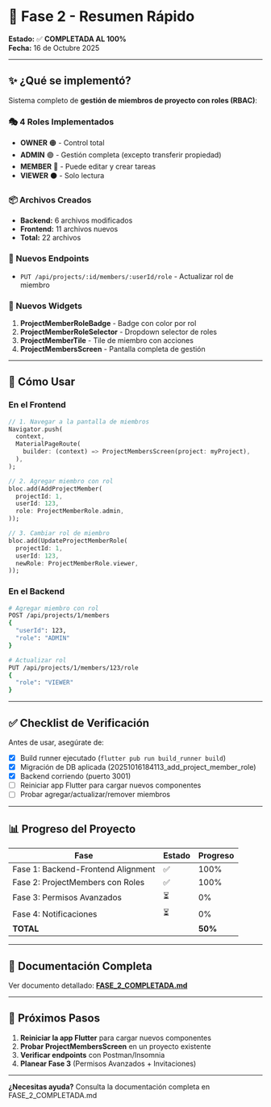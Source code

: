 # 🎉 Fase 2 - Resumen Rápido

**Estado:** ✅ **COMPLETADA AL 100%**  
**Fecha:** 16 de Octubre 2025

---

## ✨ ¿Qué se implementó?

Sistema completo de **gestión de miembros de proyecto con roles (RBAC)**:

### 🎭 4 Roles Implementados

- **OWNER** 🟠 - Control total
- **ADMIN** 🟣 - Gestión completa (excepto transferir propiedad)
- **MEMBER** 🔵 - Puede editar y crear tareas
- **VIEWER** ⚫ - Solo lectura

### 📦 Archivos Creados

- **Backend:** 6 archivos modificados
- **Frontend:** 11 archivos nuevos
- **Total:** 22 archivos

### 🔌 Nuevos Endpoints

- `PUT /api/projects/:id/members/:userId/role` - Actualizar rol de miembro

### 🎨 Nuevos Widgets

1. **ProjectMemberRoleBadge** - Badge con color por rol
2. **ProjectMemberRoleSelector** - Dropdown selector de roles
3. **ProjectMemberTile** - Tile de miembro con acciones
4. **ProjectMembersScreen** - Pantalla completa de gestión

---

## 🚀 Cómo Usar

### En el Frontend

```dart
// 1. Navegar a la pantalla de miembros
Navigator.push(
  context,
  MaterialPageRoute(
    builder: (context) => ProjectMembersScreen(project: myProject),
  ),
);

// 2. Agregar miembro con rol
bloc.add(AddProjectMember(
  projectId: 1,
  userId: 123,
  role: ProjectMemberRole.admin,
));

// 3. Cambiar rol de miembro
bloc.add(UpdateProjectMemberRole(
  projectId: 1,
  userId: 123,
  newRole: ProjectMemberRole.viewer,
));
```

### En el Backend

```bash
# Agregar miembro con rol
POST /api/projects/1/members
{
  "userId": 123,
  "role": "ADMIN"
}

# Actualizar rol
PUT /api/projects/1/members/123/role
{
  "role": "VIEWER"
}
```

---

## ✅ Checklist de Verificación

Antes de usar, asegúrate de:

- [x] Build runner ejecutado (`flutter pub run build_runner build`)
- [x] Migración de DB aplicada (20251016184113_add_project_member_role)
- [x] Backend corriendo (puerto 3001)
- [ ] Reiniciar app Flutter para cargar nuevos componentes
- [ ] Probar agregar/actualizar/remover miembros

---

## 📊 Progreso del Proyecto

| Fase                               | Estado | Progreso |
| ---------------------------------- | ------ | -------- |
| Fase 1: Backend-Frontend Alignment | ✅     | 100%     |
| Fase 2: ProjectMembers con Roles   | ✅     | 100%     |
| Fase 3: Permisos Avanzados         | ⏳     | 0%       |
| Fase 4: Notificaciones             | ⏳     | 0%       |
| **TOTAL**                          |        | **50%**  |

---

## 🔗 Documentación Completa

Ver documento detallado: **[FASE_2_COMPLETADA.md](./FASE_2_COMPLETADA.md)**

---

## 🎯 Próximos Pasos

1. **Reiniciar la app Flutter** para cargar nuevos componentes
2. **Probar ProjectMembersScreen** en un proyecto existente
3. **Verificar endpoints** con Postman/Insomnia
4. **Planear Fase 3** (Permisos Avanzados + Invitaciones)

---

**¿Necesitas ayuda?** Consulta la documentación completa en FASE_2_COMPLETADA.md

